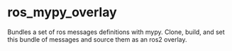 # ros_mypy_overlay
Bundles a set of ros messages definitions with mypy. Clone, build, and set this bundle of messages and source them as an ros2 overlay.
